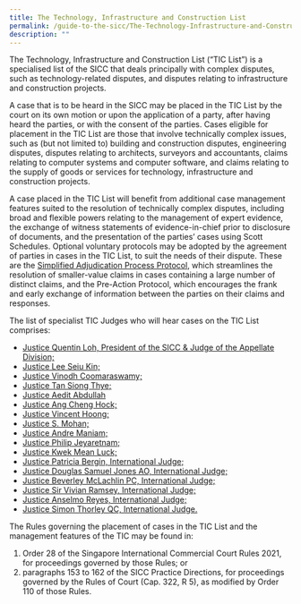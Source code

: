 ```yaml
---
title: The Technology, Infrastructure and Construction List
permalink: /guide-to-the-sicc/The-Technology-Infrastructure-and-Construction-List/
description: ""
---
```

The Technology, Infrastructure and Construction List (“TIC List”) is a specialised list of the SICC that deals principally with complex disputes, such as technology-related disputes, and disputes relating to infrastructure and construction projects.

A case that is to be heard in the SICC may be placed in the TIC List by the court on its own motion or upon the application of a party, after having heard the parties, or with the consent of the parties. Cases eligible for placement in the TIC List are those that involve technically complex issues, such as (but not limited to) building and construction disputes, engineering disputes, disputes relating to architects, surveyors and accountants, claims relating to computer systems and computer software, and claims relating to the supply of goods or services for technology, infrastructure and construction projects.

A case placed in the TIC List will benefit from additional case management features suited to the resolution of technically complex disputes, including broad and flexible powers relating to the management of expert evidence, the exchange of witness statements of evidence-in-chief prior to disclosure of documents, and the presentation of the parties’ cases using Scott Schedules. Optional voluntary protocols may be adopted by the agreement of parties in cases in the TIC List, to suit the needs of their dispute. These are the [Simplified Adjudication Process Protocol](https://sso.agc.gov.sg/SL/SCJA1969-S924-2021/Uncommenced/20211203094428?DocDate=20211202&ValidDt=20220401&ProvIds=PO28-#PO28-P4_10-pr10-), which streamlines the resolution of smaller-value claims in cases containing a large number of distinct claims, and the Pre-Action Protocol, which encourages the frank and early exchange of information between the parties on their claims and responses.

The list of specialist TIC Judges who will hear cases on the TIC List comprises:

*   [Justice Quentin Loh, President of the SICC & Judge of the Appellate Division;](https://www.sicc.gov.sg/about-the-sicc/judges#7_Judge)
*   [Justice Lee Seiu Kin;](https://www.sicc.gov.sg/about-the-sicc/judges#9_Judge)
*   [Justice Vinodh Coomaraswamy;](https://www.sicc.gov.sg/about-the-sicc/judges#10_Judge)
*   [Justice Tan Siong Thye;](https://www.sicc.gov.sg/about-the-sicc/judges#11_Judge)
*   [Justice Aedit Abdullah](https://www.sicc.gov.sg/about-the-sicc/judges#18_Judge)
*   [Justice Ang Cheng Hock;](https://www.sicc.gov.sg/about-the-sicc/judges#21_Judge)
*   [Justice Vincent Hoong;](https://www.sicc.gov.sg/about-the-sicc/judges#22_Judge)
*   [Justice S. Mohan;](https://www.sicc.gov.sg/about-the-sicc/judges#25_Judge)
*   [Justice Andre Maniam;](https://www.sicc.gov.sg/about-the-sicc/judges#26_Judge)
*   [Justice Philip Jeyaretnam;](https://www.sicc.gov.sg/about-the-sicc/judges#27_Judge)
*   [Justice Kwek Mean Luck;](https://www.sicc.gov.sg/about-the-sicc/judges#27_Judge)
*   [Justice Patricia Bergin, International Judge;](https://www.sicc.gov.sg/about-the-sicc/judges#29_Judge)
*   [Justice Douglas Samuel Jones AO, International Judge;](https://www.sicc.gov.sg/about-the-sicc/judges#35_Judge)
*   [Justice Beverley McLachlin PC, International Judge;](https://www.sicc.gov.sg/about-the-sicc/judges#37_Judge)
*   [Justice Sir Vivian Ramsey, International Judge;](https://www.sicc.gov.sg/about-the-sicc/judges#40_Judge)
*   [Justice Anselmo Reyes, International Judge;](https://www.sicc.gov.sg/about-the-sicc/judges#41_Judge)
*   [Justice Simon Thorley QC, International Judge.](https://www.sicc.gov.sg/about-the-sicc/judges#44_Judge)

The Rules governing the placement of cases in the TIC List and the management features of the TIC may be found in:

1.  Order 28 of the Singapore International Commercial Court Rules 2021, for proceedings governed by those Rules; or
2.  paragraphs 153 to 162 of the SICC Practice Directions, for proceedings governed by the Rules of Court (Cap. 322, R 5), as modified by Order 110 of those Rules.